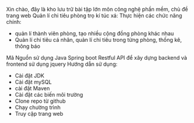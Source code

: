 Xin chào, đây là kho lưu trữ bài tập lớn môn công nghệ phần mềm, chủ đề trang web Quản lí chi tiêu phòng trọ kí túc xá:
Thực hiện các chức năng chính:
- quản lí thành viên phòng, tạo nhiều cộng đồng phòng khác nhau
- Quản lí chi tiêu cá nhân, quản lí chi tiêu trong từng phòng, thống kê, thông báo

Mã Nguồn sử dụng Java Spring boot Restful API để xây dựng backend và frontend sử dụng jquery
Hướng dẫn sử dụng:
- Cài đặt JDK
- Cài đặt mySQL
- cài đặt Maven
- Cài đặt các biến môi trường
- Clone repo từ github
- Chạy chường trình
- Truy cập trang web
